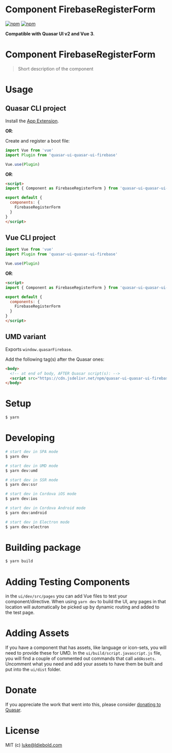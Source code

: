 # Component FirebaseRegisterForm

[![npm](https://img.shields.io/npm/v/quasar-ui-quasar-ui-firebase.svg?label=quasar-ui-quasar-ui-firebase)](https://www.npmjs.com/package/quasar-ui-quasar-ui-firebase)
[![npm](https://img.shields.io/npm/dt/quasar-ui-quasar-ui-firebase.svg)](https://www.npmjs.com/package/quasar-ui-quasar-ui-firebase)

**Compatible with Quasar UI v2 and Vue 3**.

# Component FirebaseRegisterForm
> Short description of the component


# Usage

## Quasar CLI project

Install the [App Extension](../app-extension).

**OR**:

Create and register a boot file:

```js
import Vue from 'vue'
import Plugin from 'quasar-ui-quasar-ui-firebase'

Vue.use(Plugin)
```

**OR**:

```html
<script>
import { Component as FirebaseRegisterForm } from 'quasar-ui-quasar-ui-firebase'

export default {
  components: {
    FirebaseRegisterForm
  }
}
</script>
```

## Vue CLI project

```js
import Vue from 'vue'
import Plugin from 'quasar-ui-quasar-ui-firebase'

Vue.use(Plugin)
```

**OR**:

```html
<script>
import { Component as FirebaseRegisterForm } from 'quasar-ui-quasar-ui-firebase'

export default {
  components: {
    FirebaseRegisterForm
  }
}
</script>
```

## UMD variant

Exports `window.quasarFirebase`.

Add the following tag(s) after the Quasar ones:

```html
<body>
  <!-- at end of body, AFTER Quasar script(s): -->
  <script src="https://cdn.jsdelivr.net/npm/quasar-ui-quasar-ui-firebase/dist/index.umd.min.js"></script>
</body>
```

# Setup
```bash
$ yarn
```

# Developing
```bash
# start dev in SPA mode
$ yarn dev

# start dev in UMD mode
$ yarn dev:umd

# start dev in SSR mode
$ yarn dev:ssr

# start dev in Cordova iOS mode
$ yarn dev:ios

# start dev in Cordova Android mode
$ yarn dev:android

# start dev in Electron mode
$ yarn dev:electron
```

# Building package
```bash
$ yarn build
```

# Adding Testing Components
in the `ui/dev/src/pages` you can add Vue files to test your component/directive. When using `yarn dev` to build the UI, any pages in that location will automatically be picked up by dynamic routing and added to the test page.

# Adding Assets
If you have a component that has assets, like language or icon-sets, you will need to provide these for UMD. In the `ui/build/script.javascript.js` file, you will find a couple of commented out commands that call `addAssets`. Uncomment what you need and add your assets to have them be built and put into the `ui/dist` folder.

# Donate
If you appreciate the work that went into this, please consider [donating to Quasar](https://donate.quasar.dev).

# License
MIT (c) luke@ldiebold.com
